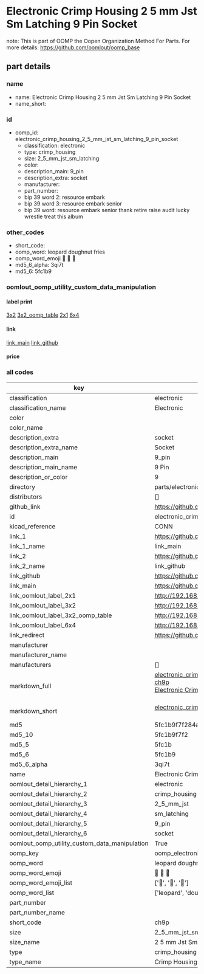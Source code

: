 # Electronic Crimp Housing 2 5 mm Jst Sm Latching 9 Pin Socket  

note: This is part of OOMP the Oopen Organization Method For Parts. For more details: https://github.com/oomlout/oomp_base

##  part details
  







### name
* name: Electronic Crimp Housing 2 5 mm Jst Sm Latching 9 Pin Socket
* name_short: 
### id
* oomp_id: electronic_crimp_housing_2_5_mm_jst_sm_latching_9_pin_socket
  * classification: electronic
  * type: crimp_housing
  * size: 2_5_mm_jst_sm_latching
  * color: 
  * description_main: 9_pin
  * description_extra: socket
  * manufacturer: 
  * part_number: 
  * bip 39 word 2: resource embark
  * bip 39 word 3: resource embark senior
  * bip 39 word: resource embark senior thank retire raise audit lucky wrestle treat this album

### other_codes
* short_code: 
* oomp_word: leopard doughnut fries
* oomp_word_emoji :leopard: :doughnut: :fries:
* md5_6_alpha: 3qi7t
* md5_6: 5fc1b9






### oomlout_oomp_utility_custom_data_manipulation
#### label print
[3x2](http://192.168.1.245:1112/?label=oomp%203qi7t)
[3x2_oomp_table](http://192.168.1.108:1112/?label=oomp%203qi7t)
[2x1](http://192.168.1.242:1112/?label=oomp%203qi7t)
[6x4](http://192.168.1.55:1112/?label=oomp%203qi7t)    

#### link

[link_main](https://github.com/oomlout/oomlout_oomp_version_1_messy/tree/main/parts/electronic_crimp_housing_2_5_mm_jst_sm_latching_9_pin_socket) [link_github](https://github.com/oomlout/oomlout_oomp_version_1_messy/tree/main/parts/electronic_crimp_housing_2_5_mm_jst_sm_latching_9_pin_socket)                             

#### price







### all codes 
| key | value |  
| --- | --- |  
| classification | electronic |  
| classification_name | Electronic |  
| color |  |  
| color_name |  |  
| description_extra | socket |  
| description_extra_name | Socket |  
| description_main | 9_pin |  
| description_main_name | 9 Pin |  
| description_or_color | 9 |  
| directory | parts/electronic_crimp_housing_2_5_mm_jst_sm_latching_9_pin_socket |  
| distributors | [] |  
| github_link | https://github.com/oomlout/oomlout_oomp_part_src/tree/main/parts/electronic_crimp_housing_2_5_mm_jst_sm_latching_9_pin_socket |  
| id | electronic_crimp_housing_2_5_mm_jst_sm_latching_9_pin_socket |  
| kicad_reference | CONN |  
| link_1 | https://github.com/oomlout/oomlout_oomp_version_1_messy/tree/main/parts/electronic_crimp_housing_2_5_mm_jst_sm_latching_9_pin_socket |  
| link_1_name | link_main |  
| link_2 | https://github.com/oomlout/oomlout_oomp_version_1_messy/tree/main/parts/electronic_crimp_housing_2_5_mm_jst_sm_latching_9_pin_socket |  
| link_2_name | link_github |  
| link_github | https://github.com/oomlout/oomlout_oomp_version_1_messy/tree/main/parts/electronic_crimp_housing_2_5_mm_jst_sm_latching_9_pin_socket |  
| link_main | https://github.com/oomlout/oomlout_oomp_version_1_messy/tree/main/parts/electronic_crimp_housing_2_5_mm_jst_sm_latching_9_pin_socket |  
| link_oomlout_label_2x1 | http://192.168.1.242:1112/?label=oomp%203qi7t |  
| link_oomlout_label_3x2 | http://192.168.1.245:1112/?label=oomp%203qi7t |  
| link_oomlout_label_3x2_oomp_table | http://192.168.1.108:1112/?label=oomp%203qi7t |  
| link_oomlout_label_6x4 | http://192.168.1.55:1112/?label=oomp%203qi7t |  
| link_redirect | https://github.com/oomlout/oomlout_oomp_version_1_messy/tree/main/parts/electronic_crimp_housing_2_5_mm_jst_sm_latching_9_pin_socket |  
| manufacturer |  |  
| manufacturer_name |  |  
| manufacturers | [] |  
| markdown_full | [electronic_crimp_housing_2_5_mm_jst_sm_latching_9_pin_socket](none)<br>[ch9p](none)<br>[Electronic Crimp Housing 2 5 Mm Jst Sm Latching 9 Pin Socket](none)<br><br> |  
| markdown_short | [electronic_crimp_housing_2_5_mm_jst_sm_latching_9_pin_socket](none)<br><br> |  
| md5 | 5fc1b9f7f284a1e2c4dbfdfd875215bc |  
| md5_10 | 5fc1b9f7f2 |  
| md5_5 | 5fc1b |  
| md5_6 | 5fc1b9 |  
| md5_6_alpha | 3qi7t |  
| name | Electronic Crimp Housing 2 5 mm Jst Sm Latching 9 Pin Socket |  
| oomlout_detail_hierarchy_1 | electronic |  
| oomlout_detail_hierarchy_2 | crimp_housing |  
| oomlout_detail_hierarchy_3 | 2_5_mm_jst |  
| oomlout_detail_hierarchy_4 | sm_latching |  
| oomlout_detail_hierarchy_5 | 9_pin |  
| oomlout_detail_hierarchy_6 | socket |  
| oomlout_oomp_utility_custom_data_manipulation | True |  
| oomp_key | oomp_electronic_crimp_housing_2_5_mm_jst_sm_latching_9_pin_socket |  
| oomp_word | leopard doughnut fries |  
| oomp_word_emoji | :leopard: :doughnut: :fries: |  
| oomp_word_emoji_list | [':leopard:', ':doughnut:', ':fries:'] |  
| oomp_word_list | ['leopard', 'doughnut', 'fries'] |  
| part_number |  |  
| part_number_name |  |  
| short_code | ch9p |  
| size | 2_5_mm_jst_sm_latching |  
| size_name | 2 5 mm Jst Sm Latching |  
| type | crimp_housing |  
| type_name | Crimp Housing |  

